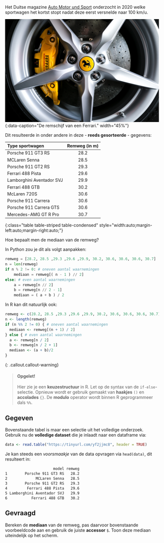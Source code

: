 Het Duitse magazine <a href="https://www.auto-motor-und-sport.de/test/sportwagen-im-test-wer-bremst-am-besten/" target="_blank">Auto Motor und Sport</a> onderzocht in 2020 welke sportwagen het kortst stopt nadat deze eerst versnelde naar 100 km/u.

![De remschijf van een Ferrari.](media/agatha.jpg "Foto door Agatha op Unsplash."){:data-caption="De remschijf van een Ferrari." width="45%"}

Dit resulteerde in onder andere in deze - **reeds gesorteerde** - gegevens:

| Type sportwagen | Remweg (in m) |
|:--------------------------|:----:|
|Porsche 911 GT3 RS         | 28.2 |
|MCLaren Senna              | 28.5 |
|Porsche 911 GT2 RS         | 29.3 |
|Ferrari 488 Pista          | 29.6 |
|Lamborghini Aventador SVJ  | 29.9 |
|Ferrari 488 GTB            | 30.2 |
|McLaren 720S               | 30.6 |
|Porsche 911 Carrera        | 30.6 |
|Porsche 911 Carrera GTS    | 30.6 |
|Mercedes-AMG GT R Pro      | 30.7 |
{:class="table table-striped table-condensed" style="width:auto;margin-left:auto;margin-right:auto;"}

Hoe bepaalt men de mediaan van de remweg?

In Python zou je dit als volgt aanpakken:

```python
remweg = [28.2, 28.5 ,29.3 ,29.6 ,29.9, 30.2, 30.6, 30.6, 30.6, 30.7]
n = len(remweg)
if n % 2 != 0: # oneven aantal waarnemingen
    mediaan = remweg[( n - 1 ) // 2]
else: # even aantal waarnemingen
    a = remweg[n // 2]
    b = remweg[n // 2 - 1]
    mediaan = ( a + b ) / 2
```

In R kan dit natuurlijk ook:
```R
remweg <- c(28.2, 28.5 ,29.3 ,29.6 ,29.9, 30.2, 30.6, 30.6, 30.6, 30.7)
n <- length(remweg)
if (n %% 2 != 0) { # oneven aantal waarnemingen
  mediaan <- remweg[(n + 1) / 2]
} else { # even aantal waarnemingen
  a <- remweg[n / 2]
  b <- remweg[n / 2 + 1]
  mediaan <- (a + b)/2
}
```

{: .callout.callout-warning}
>#### Opgelet!
>
> Hier zie je een **keuzestructuur** in R. Let op de syntax van de `if-else`-selectie. Opnieuw wordt er gebruik gemaakt van **haakjes** `()` en **accolades** `{}`. De **modulo** operator wordt binnen R geprogrammeer dals `%%`.

## Gegeven

Bovenstaande tabel is maar een selectie uit het volledige onderzoek. Gebruik nu de **volledige dataset** die je inlaadt naar een dataframe via:

```R
data <- read.table("https://tinyurl.com/yf2jjmc8", header = TRUE)
```

Je kan steeds een *voorsmaakje* van de data opvragen via `head(data)`, dit resulteert in:

```
                      model remweg
1        Porsche 911 GT3 RS   28.2
2             MCLaren Senna   28.5
3        Porsche 911 GT2 RS   29.3
4         Ferrari 488 Pista   29.6
5 Lamborghini Aventador SVJ   29.9
6           Ferrari 488 GTB   30.2
```

## Gevraagd

Bereken de **mediaan** van de remweg, pas daarvoor bovenstaande voorbeeldcode aan en gebruik de juiste **accessor** `$`. Toon deze mediaan uiteindelijk op het scherm.